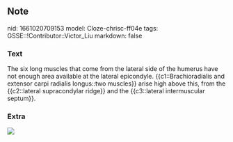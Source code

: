 ## Note
nid: 1661020709153
model: Cloze-chrisc-ff04e
tags: GSSE::!Contributor::Victor_Liu
markdown: false

### Text
The six long muscles that come from the lateral side of the humerus have not enough area available at the lateral epicondyle. {{c1::Brachioradialis and extensor carpi radialis longus::two muscles}} arise high above this, from the {{c2::lateral supracondylar ridge}} and the {{c3::lateral intermuscular septum}}.

### Extra
<img src="paste-14be400786388be18c7baa734097e18df2c8799f.jpg">
